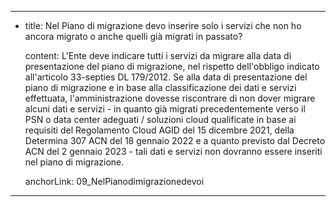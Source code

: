 ---
  - title: Nel Piano di migrazione devo inserire solo i servizi che non ho ancora migrato o anche quelli già migrati in passato?

    content: L'Ente deve indicare tutti i servizi da migrare alla data di presentazione del piano di migrazione, nel rispetto dell'obbligo indicato all'articolo 33-septies DL 179/2012. Se alla data di presentazione del piano di migrazione e in base alla classificazione dei dati e servizi effettuata, l'amministrazione dovesse riscontrare di non dover migrare alcuni dati e servizi - in quanto già migrati precedentemente verso il PSN o data center adeguati / soluzioni cloud qualificate in base ai requisiti del Regolamento Cloud AGID del 15 dicembre 2021, della Determina 307 ACN del 18 gennaio 2022 e a quanto previsto dal Decreto ACN del 2 gennaio 2023 - tali dati e servizi non dovranno essere inseriti nel piano di migrazione.

    anchorLink: 09_NelPianodimigrazionedevoi
---
